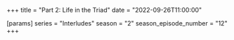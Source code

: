 +++
title = "Part 2: Life in the Triad"
date = "2022-09-26T11:00:00"

[params]
series = "Interludes"
season = "2"
season_episode_number = "12"
+++
